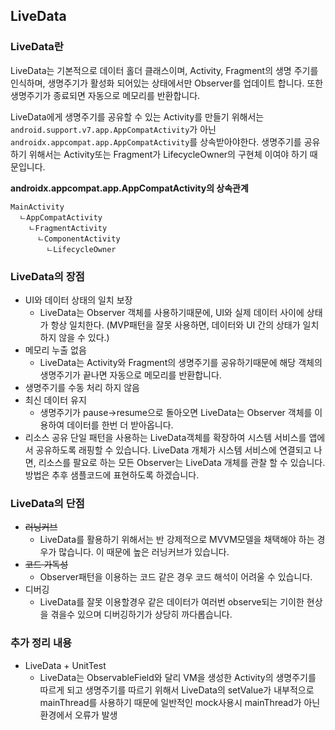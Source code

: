 ## LiveData

### LiveData란
LiveData는 기본적으로 데이터 홀더 클래스이며, Activity, Fragment의 생명 주기를 인식하며, 생명주기가 활성화 되어있는 상태에서만 Observer를 업데이트 합니다. 또한 생명주기가 종료되면 자동으로 메모리를 반환합니다.

LiveData에게 생명주기를 공유할 수 있는 Activity를 만들기 위해서는 `android.support.v7.app.AppCompatActivity`가 아닌 `androidx.appcompat.app.AppCompatActivity`를 상속받아야한다. 생명주기를 공유하기 위해서는 Activity또는 Fragment가 LifecycleOwner의 구현체 이여야 하기 때문입니다.

<b>androidx.appcompat.app.AppCompatActivity의 상속관계</b>
```
MainActivity
  ㄴAppCompatActivity
    ㄴFragmentActivity
      ㄴComponentActivity
        ㄴLifecycleOwner
```

### LiveData의 장점
- UI와 데이터 상태의 일치 보장
    - LiveData는 Observer 객체를 사용하기때문에, UI와 실제 데이터 사이에 상태가 항상 일치한다. (MVP패턴을 잘못 사용하면, 데이터와 UI 간의 상태가 일치하지 않을 수 있다.)
- 메모리 누출 없음
    - LiveData는 Activity와 Fragment의 생명주기를 공유하기때문에 해당 객체의 생명주기가 끝나면 자동으로 메모리를 반환합니다. 
- 생명주기를 수동 처리 하지 않음
- 최신 데이터 유지
    - 생명주기가 pause->resume으로 돌아오면 LiveData는 Observer 객체를 이용하여 데이터를 한번 더 받아옵니다.
- 리소스 공유
단일 패턴을 사용하는 LiveData객체를 확장하여 시스템 서비스를 앱에서 공유하도록 래핑할 수 있습니다. LiveData 개체가 시스템 서비스에 연결되고 나면, 리소스를 팔요로 하는 모든 Observer는 LiveData 개체를 관찰 할 수 있습니다. 방법은 추후 샘플코드에 표현하도록 하겠습니다.

### LiveData의 단점
- ~~러닝커브~~
    - LiveData를 활용하기 위해서는 반 강제적으로 MVVM모델을 채택해야 하는 경우가 많습니다. 이 때문에 높은 러닝커브가 있습니다.
- ~~코드 가독성~~
    - Observer패턴을 이용하는 코드 같은 경우 코드 해석이 어려울 수 있습니다.
- 디버깅 
    - LiveData를 잘못 이용할경우 같은 데이터가 여러번 observe되는 기이한 현상을 겪을수 있으며 디버깅하기가 상당히 까다롭습니다.

### 추가 정리 내용
- LiveData + UnitTest
    - LiveData는 ObservableField와 달리 VM을 생성한 Activity의 생명주기를 따르게 되고 생명주기를 따르기 위해서 LiveData의 setValue가 내부적으로 mainThread를 사용하기 때문에 일반적인 mock사용시 mainThread가 아닌 환경에서 오류가 발생